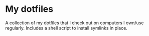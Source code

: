 My dotfiles
===========

A collection of my dotfiles that I check out on computers I own/use regularly.
Includes a shell script to install symlinks in place.
